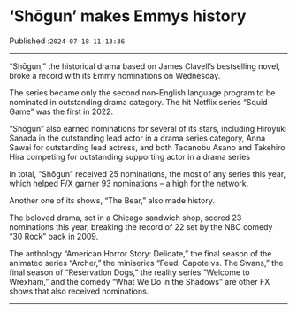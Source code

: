 # ‘Shōgun’ makes Emmys history

Published :`2024-07-18 11:13:36`

---

“Shōgun,” the historical drama based on James Clavell’s bestselling novel, broke a record with its Emmy nominations on Wednesday.

The series became only the second non-English language program to be nominated in outstanding drama category. The hit Netflix series “Squid Game” was the first in 2022.

“Shōgun” also earned nominations for several of its stars, including Hiroyuki Sanada in the outstanding lead actor in a drama series category, Anna Sawai for outstanding lead actress, and both Tadanobu Asano and Takehiro Hira competing for outstanding supporting actor in a drama series

In total, “Shōgun” received 25 nominations, the most of any series this year, which helped F/X garner 93 nominations – a high for the network.

Another one of its shows, “The Bear,” also made history.

The beloved drama, set in a Chicago sandwich shop, scored 23 nominations this year, breaking the record of 22 set by the NBC comedy “30 Rock” back in 2009.

The anthology “American Horror Story: Delicate,” the final season of the animated series “Archer,” the miniseries “Feud: Capote vs. The Swans,” the final season of “Reservation Dogs,” the reality series “Welcome to Wrexham,” and the comedy “What We Do in the Shadows” are other FX shows that also received nominations.

---

